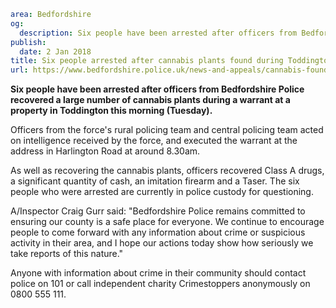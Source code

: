 ```yaml
area: Bedfordshire
og:
  description: Six people have been arrested after officers from Bedfordshire Police recovered a large number of cannabis plants during a warrant at a property in Toddington this morning (Tuesday).
publish:
  date: 2 Jan 2018
title: Six people arrested after cannabis plants found during Toddington warrant
url: https://www.bedfordshire.police.uk/news-and-appeals/cannabis-found-toddington-warrant
```

**Six people have been arrested after officers from Bedfordshire Police recovered a large number of cannabis plants during a warrant at a property in Toddington this morning (Tuesday).**

Officers from the force's rural policing team and central policing team acted on intelligence received by the force, and executed the warrant at the address in Harlington Road at around 8.30am.

As well as recovering the cannabis plants, officers recovered Class A drugs, a significant quantity of cash, an imitation firearm and a Taser. The six people who were arrested are currently in police custody for questioning.

A/Inspector Craig Gurr said: "Bedfordshire Police remains committed to ensuring our county is a safe place for everyone. We continue to encourage people to come forward with any information about crime or suspicious activity in their area, and I hope our actions today show how seriously we take reports of this nature."

Anyone with information about crime in their community should contact police on 101 or call independent charity Crimestoppers anonymously on 0800 555 111.
